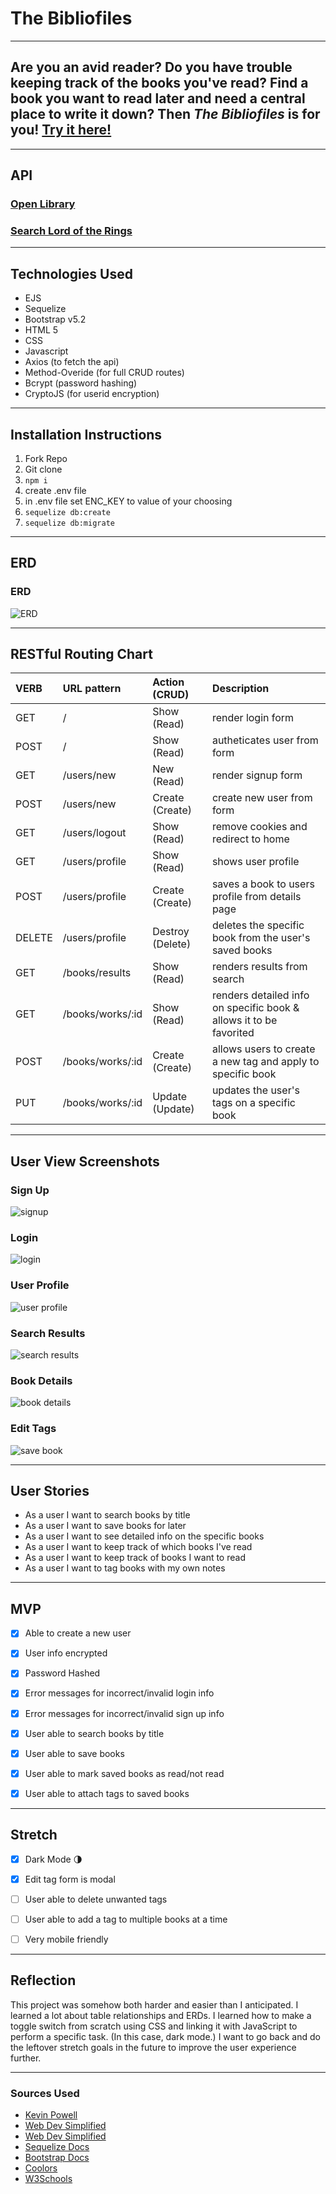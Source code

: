 # The Bibliofiles
---

## Are you an avid reader? Do you have trouble keeping track of the books you've read? Find a book you want to read later and need a central place to write it down? Then *The Bibliofiles* is for you! [Try it here!](https://the-bibliofiles.herokuapp.com/)

---

## API
### [Open Library](https://openlibrary.org/developers/api)


### [Search Lord of the Rings](http://openlibrary.org/search.json?title=the+lord+of+the+rings)

---

## Technologies Used
- EJS
- Sequelize
- Bootstrap v5.2
- HTML 5
- CSS
- Javascript
- Axios (to fetch the api)
- Method-Overide (for full CRUD routes)
- Bcrypt (password hashing)
- CryptoJS (for userid encryption)

---

## Installation Instructions

1. Fork Repo
1. Git clone
1. ```npm i```
1. create .env file
1. in .env file set ENC_KEY to value of your choosing
1. ```sequelize db:create```
1. ```sequelize db:migrate```


---

## ERD

### ERD
![ERD](/images/ERD.png)

---

## RESTful Routing Chart

| VERB | URL pattern | Action \(CRUD\) | Description |
| :--- | :--- | :--- | :--- |
| GET | / | Show \(Read\) | render login form |
| POST | / | Show \(Read\) | autheticates user from form|
| GET | /users/new | New \(Read\) | render signup form |
| POST | /users/new |Create \(Create\) | create new user from form |
| GET | /users/logout | Show \(Read\) | remove cookies and redirect to home |
| GET | /users/profile | Show \(Read\) | shows user profile |
| POST | /users/profile | Create \(Create\) | saves a book to users profile from details page |
| DELETE | /users/profile | Destroy \(Delete\) | deletes the specific book from the user's saved books |
| GET | /books/results | Show \(Read\) | renders results from search |
| GET | /books/works/:id | Show \(Read\) | renders detailed info on specific book & allows it to be favorited|
| POST | /books/works/:id | Create \(Create\) | allows users to create a new tag and apply to specific book|
| PUT | /books/works/:id | Update \(Update\) | updates the user's tags on a specific book |

---

## User View Screenshots

### Sign Up
![signup](./images/sign-up-page.png)

### Login
![login](./images/login-page.png)

### User Profile
![user profile](./images/profile-page.png)

### Search Results
![search results](./images/search-results-page.png)

### Book Details
![book details](./images/book-details-page.png)

### Edit Tags
![save book](./images/edit-tags-modal.png)

---

## User Stories
- As a user I want to search books by title
- As a user I want to save books for later
- As a user I want to see detailed info on the specific books
- As a user I want to keep track of which books I've read
- As a user I want to keep track of books I want to read
- As a user I want to tag books with my own notes

---

## MVP
- [X] Able to create a new user
- [X] User info encrypted
- [X] Password Hashed
- [X] Error messages for incorrect/invalid login info
- [X] Error messages for incorrect/invalid sign up info
- [X] User able to search books by title
- [X] User able to save books
- [X] User able to mark saved books as read/not read
- [X] User able to attach tags to saved books


---

## Stretch
- [X] Dark Mode 🌗
- [X] Edit tag form is modal
- [ ] User able to delete unwanted tags
- [ ] User able to add a tag to multiple books at a time
- [ ] Very mobile friendly


---

## Reflection

This project was somehow both harder and easier than I anticipated. I learned a lot about table relationships and ERDs. I learned how to make a toggle switch from scratch using CSS and linking it with JavaScript to perform a specific task. (In this case, dark mode.) I want to go back and do the leftover stretch goals in the future to improve the user experience further.

---

### Sources Used
- [Kevin Powell](https://www.youtube.com/watch?v=wodWDIdV9BY&ab_channel=KevinPowell)
- [Web Dev Simplified](https://www.youtube.com/watch?v=N8BZvfRD_eU&ab_channel=WebDevSimplified)
- [Web Dev Simplified](https://www.youtube.com/watch?v=RiWxhm5ZdFM&ab_channel=WebDevSimplified)
- [Sequelize Docs](https://sequelize.org/docs/v6/core-concepts/model-querying-basics/)
- [Bootstrap Docs](https://getbootstrap.com/docs/5.2/components/modal/#accessibility)
- [Coolors](https://coolors.co/palette/000814-001d3d-003566-ffc300-ffd60a)
- [W3Schools](https://www.w3schools.com/)